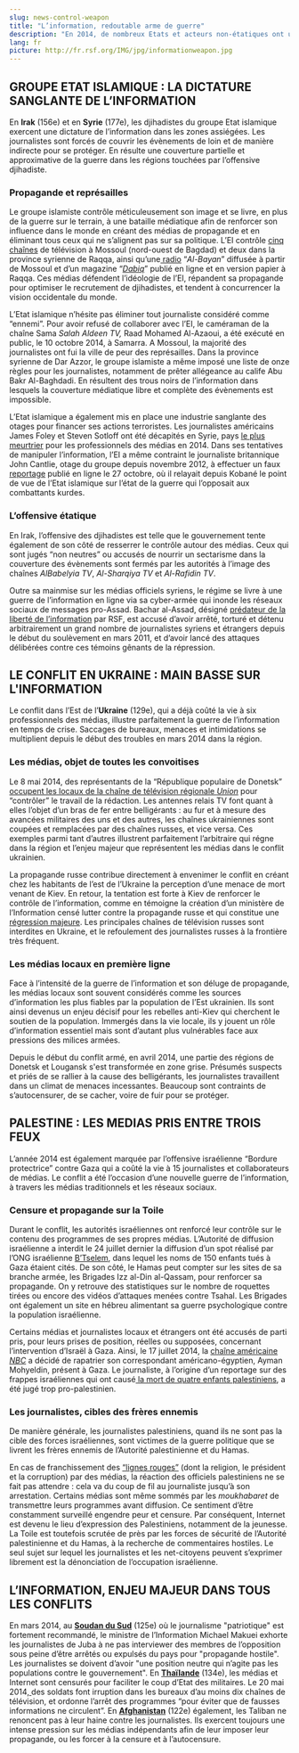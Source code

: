 ```yaml
---
slug: news-control-weapon
title: "L’information, redoutable arme de guerre"
description: "En 2014, de nombreux Etats et acteurs non-étatiques ont utilisé l’information comme arme de guerre. Entre surabondance médiatique et blackout, cette instrumentalisation crée un climat hostile aux journalistes et a des conséquences désastreuses sur le pluralisme médiatique."
lang: fr
picture: http://fr.rsf.org/IMG/jpg/informationweapon.jpg
---
```


## GROUPE ETAT ISLAMIQUE : LA DICTATURE SANGLANTE DE L’INFORMATION

En **Irak** (156e) et en **Syrie** (177e), les djihadistes du groupe Etat islamique exercent une dictature de l’information dans les zones assiégées. Les journalistes sont forcés de couvrir les évènements de loin et de manière indirecte pour se protéger. En résulte une couverture partielle et approximative de la guerre dans les régions touchées par l’offensive djihadiste. 

### Propagande et représailles

Le groupe islamiste contrôle méticuleusement son image et se livre, en plus de la guerre sur le terrain, à une bataille médiatique afin de renforcer son influence dans le monde en créant des médias de propagande et en éliminant tous ceux qui ne s’alignent pas sur sa politique. L’EI contrôle [cinq chaînes](http://www.foxnews.com/politics/2014/10/11/welcome-to-islamic-state-tv-us-officials-battle-to-counter-slick-isis-media-arm/) de télévision à Mossoul (nord-ouest de Bagdad) et deux dans la province syrienne de Raqqa, ainsi qu’une[ radio](http://www.almadapress.com/ar/NewsDetails.aspx?NewsID=34610) “_Al-Bayan_” diffusée à partir de Mossoul et d’un magazine “[_Dabiq_](http://almasalah.com/ar/news/34130/%D8%AF%D8%A7%D8%B9%D8%B4-%D9%8A%D8%B7%D9%84%D9%82-%D9%82%D9%86%D8%A7%D8%A9-%D8%AA%D9%84%D9%8A%D9%81%D8%B2%D9%8A%D9%88%D9%86%D9%8A%D8%A9-%D8%AA%D8%AD%D9%85%D9%84-%D8%A7%D8%B3%D9%85-)” publié en ligne et en version papier à Raqqa. Ces médias défendent l’idéologie de l’EI, répandent sa propagande pour optimiser le recrutement de djihadistes, et tendent à concurrencer la vision occidentale du monde. 

L’Etat islamique n’hésite pas éliminer tout journaliste considéré comme “ennemi”. Pour avoir refusé de collaborer avec l’EI, le caméraman de la chaîne Sama _Salah Aldeen TV,_ Raad Mohamed Al-Azaoui, a été exécuté en public, le 10 octobre 2014, à Samarra. A Mossoul, la majorité des journalistes ont fui la ville de peur des représailles. Dans la province syrienne de Dar Azzor, le groupe islamiste a même imposé une liste de onze règles pour les journalistes, notamment de prêter allégeance au calife Abu Bakr Al-Baghdadi. En résultent des trous noirs de l’information dans lesquels la couverture médiatique libre et complète des évènements est impossible. 

L’Etat islamique a également mis en place une industrie sanglante des otages pour financer ses actions terroristes. Les journalistes américains James Foley et Steven Sotloff ont été décapités en Syrie, pays [le plus meurtrier](http://fr.rsf.org/rsf-publie-le-bilan-2014-des-16-12-2014,47387.html) pour les professionnels des médias en 2014. Dans ses tentatives de manipuler l’information, l’EI a même contraint le journaliste britannique John Cantlie, otage du groupe depuis novembre 2012, à effectuer un faux [reportage](http://fr.rsf.org/syrie-l-odieux-fake-de-reportage-du-28-10-2014,47169.html) publié en ligne le 27 octobre, où il relayait depuis Kobané le point de vue de l’Etat islamique sur l’état de la guerre qui l’opposait aux combattants kurdes.

### L’offensive étatique

En Irak, l’offensive des djihadistes est telle que le gouvernement tente également de son côté de resserrer le contrôle autour des médias. Ceux qui sont jugés “non neutres” ou accusés de nourrir un sectarisme dans la couverture des évènements sont fermés par les autorités à l’image des chaînes _AlBabelyia TV_, _Al-Sharqiya TV_ et _Al-Rafidin TV_. 

Outre sa mainmise sur les médias officiels syriens, le régime se livre à une guerre de l’information en ligne via sa cyber-armée qui inonde les réseaux sociaux de messages pro-Assad. Bachar al-Assad, désigné [prédateur de la liberté de l’information](http://fr.rsf.org/predator-bashar-al-assad,44526.html) par RSF, est accusé d’avoir arrêté, torturé et détenu arbitrairement un grand nombre de journalistes syriens et étrangers depuis le début du soulèvement en mars 2011, et d’avoir lancé des attaques délibérées contre ces témoins gênants de la répression.

## LE CONFLIT EN UKRAINE : MAIN BASSE SUR L'INFORMATION

Le conflit dans l’Est de l’**Ukraine** (129e), qui a déjà coûté la vie à six professionnels des médias, illustre parfaitement la guerre de l’information en temps de crise. Saccages de bureaux, menaces et intimidations se multiplient depuis le début des troubles en mars 2014 dans la région. 

### Les médias, objet de toutes les convoitises

Le 8 mai 2014, des représentants de la “République populaire de Donetsk”[ occupent les locaux de la chaîne de télévision régionale _Union_](http://imi.org.ua/news/44028-u-donetsku-separatisti-zahopili-telekanal-yunion.html) pour “contrôler” le travail de la rédaction. Les antennes relais TV font quant à elles l’objet d’un bras de fer entre belligérants : au fur et à mesure des avancées militaires des uns et des autres, les chaînes ukrainiennes sont coupées et remplacées par des chaînes russes, et vice versa. Ces exemples parmi tant d’autres illustrent parfaitement l’arbitraire qui régne dans la région et l’enjeu majeur que représentent les médias dans le conflit ukrainien.

La propagande russe contribue directement à envenimer le conflit en créant chez les habitants de l’est de l’Ukraine la perception d’une menace de mort venant de Kiev. En retour, la tentation est forte à Kiev de renforcer le contrôle de l’information, comme en témoigne la création d’un ministère de l’Information censé lutter contre la propagande russe et qui constitue une [régression majeure](http://fr.rsf.org/ukraine-rsf-denonce-la-creation-d-un-02-12-2014,47324.html). Les principales chaînes de télévision russes sont interdites en Ukraine, et le refoulement des journalistes russes à la frontière très fréquent.

### Les médias locaux en première ligne

Face à l’intensité de la guerre de l’information et son déluge de propagande, les médias locaux sont souvent considérés comme les sources d’information les plus fiables par la population de l’Est ukrainien. Ils sont ainsi devenus un enjeu décisif pour les rebelles anti-Kiev qui cherchent le soutien de la population. Immergés dans la vie locale, ils y jouent un rôle d’information essentiel mais sont d’autant plus vulnérables face aux pressions des milices armées. 

Depuis le début du conflit armé, en avril 2014, une partie des régions de Donetsk et Lougansk s'est transformée en zone grise. Présumés suspects et priés de se rallier à la cause des belligérants, les journalistes travaillent dans un climat de menaces incessantes. Beaucoup sont contraints de s’autocensurer, de se cacher, voire de fuir pour se protéger.

## PALESTINE : LES MEDIAS PRIS ENTRE TROIS FEUX

L’année 2014 est également marquée par l’offensive israélienne “Bordure protectrice” contre Gaza qui a coûté la vie à 15 journalistes et collaborateurs de médias. Le conflit a été l’occasion d’une nouvelle guerre de l’information, à travers les médias traditionnels et les réseaux sociaux. 

### Censure et propagande sur la Toile

Durant le conflit, les autorités israéliennes ont renforcé leur contrôle sur le contenu des programmes de ses propres médias. L’Autorité de diffusion israélienne a interdit le 24 juillet dernier la diffusion d’un spot réalisé par l’ONG israélienne [B’Tselem](http://www.btselem.org/), dans lequel les noms de 150 enfants tués à Gaza étaient cités. De son côté, le Hamas peut compter sur les sites de sa branche armée, les Brigades Izz al-Din al-Qassam, pour renforcer sa propagande. On y retrouve des statistiques sur le nombre de roquettes tirées ou encore des vidéos d’attaques menées contre Tsahal. Les Brigades ont également un site en hébreu alimentant sa guerre psychologique contre la population israélienne. 

Certains médias et journalistes locaux et étrangers ont été accusés de parti pris, pour leurs prises de position, réelles ou supposées, concernant l’intervention d’Israël à Gaza. Ainsi, le 17 juillet 2014, la [chaîne américaine _NBC_](http://fr.rsf.org/israel-a-gaza-les-journalistes-couvrent-22-07-2014,46228.html) a décidé de rapatrier son correspondant américano-égyptien, Ayman Mohyeldin, présent à Gaza. Le journaliste, à l’origine d’un reportage sur des frappes israéliennes qui ont causé[ la mort de quatre enfants palestiniens](http://www.lemonde.fr/proche-orient/article/2014/07/17/a-gaza-des-enfants-tues-dans-un-bombardement-israelien-sous-les-yeux-des-journalistes_4458418_3218.html), a été jugé trop pro-palestinien. 

### Les journalistes, cibles des frères ennemis

De manière générale, les journalistes palestiniens, quand ils ne sont pas la cible des forces israéliennes, sont victimes de la guerre politique que se livrent les frères ennemis de l’Autorité palestinienne et du Hamas. 

En cas de franchissement des [“lignes rouges”](http://rsf.org/files/Rapport-Palestine-RSF-Juin-2014-FR.pdf) (dont la religion, le président et la corruption) par des médias, la réaction des officiels palestiniens ne se fait pas attendre : cela va du coup de fil au journaliste jusqu’à son arrestation. Certains médias sont même sommés par les _moukhabaret_ de transmettre leurs programmes avant diffusion. Ce sentiment d’être constamment surveillé engendre peur et censure. Par conséquent, Internet est devenu le lieu d’expression des Palestiniens, notamment de la jeunesse. La Toile est toutefois scrutée de près par les forces de sécurité de l’Autorité palestinienne et du Hamas, à la recherche de commentaires hostiles. Le seul sujet sur lequel les journalistes et les net-citoyens peuvent s’exprimer librement est la dénonciation de l’occupation israélienne.  

## L’INFORMATION, ENJEU MAJEUR DANS TOUS LES CONFLITS

En mars 2014, au [**Soudan du Sud**](http://fr.rsf.org/soudan-du-sud-soudan-du-sud-la-liberte-de-la-10-07-2014,46619.html) (125e) où  le journalisme "patriotique" est fortement recommandé,  le ministre de l’Information Michael Makuei exhorte les journalistes de Juba à ne pas interviewer des membres de l’opposition sous peine d’être arrêtés ou expulsés du pays pour "propagande hostile". Les journalistes se doivent d’avoir "une position neutre qui n’agite pas les populations contre le gouvernement". En [**Thaïlande**](http://fr.rsf.org/thailande-la-censure-des-medias-au-service-23-05-2014,46337.html) (134e), les médias et Internet sont censurés pour faciliter le coup d’Etat des militaires. Le 20 mai 2014,[ ](http://fr.rsf.org/thailande-une-dizaine-de-chaines-interdites-20-05-2014,46312.html)des soldats font irruption dans les bureaux d’au moins dix chaînes de télévision, et ordonne l’arrêt des programmes “pour éviter que de fausses informations ne circulent”. En [**Afghanistan**](http://fr.rsf.org/afghanistan-deces-du-cameraman-zobir-hatami-22-12-2014,47409.html) (122e) également, les Taliban ne renoncent pas à leur haine contre les journalistes. Ils exercent toujours une intense pression sur les médias indépendants afin de leur imposer leur propagande, ou les forcer à la censure et à l’autocensure.
